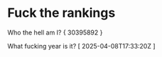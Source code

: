 # Fuck the rankings

Who the hell am I?
{ 30395892 }

What fucking year is it?
[ 2025-04-08T17:33:20Z ]
